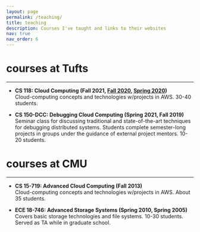 ```yaml
---
layout: page
permalink: /teaching/
title: teaching
description: Courses I've taught and links to their websites
nav: true
nav_order: 6
---
```


# courses at Tufts
---

* **CS 118: Cloud Computing (Fall 2021, [Fall 2020](http://www.cs.tufts.edu/cs/118-2020f), [Spring 2020](http://www.cs.tufts.edu/cs/118-2020s))**  
  Cloud-computing concepts and technologies w/projects in AWS.  30-40 students.

* **CS 150-DCC: Debugging Cloud Computing (Spring 2021, Fall 2019)**  
 Seminar class for discussing traditional and state-of-the-art
 techniques for debugging distributed systems.  Students complete
 semester-long projects in groups under the guidance of external
 project mentors.  10-20 students.


# courses at CMU
---

* **CS 15-719: Advanced Cloud Computing (Fall 2013)**  
  Cloud-computing concepts and technologies w/projects in AWS.  About
  35 students.
  
* **ECE 18-746: Advanced Storage Systems (Spring 2010, Spring
  2005)**  
  Covers basic storage technologies and file systems.  10-30
  students.  Served as TA while in graduate school.
  
  

